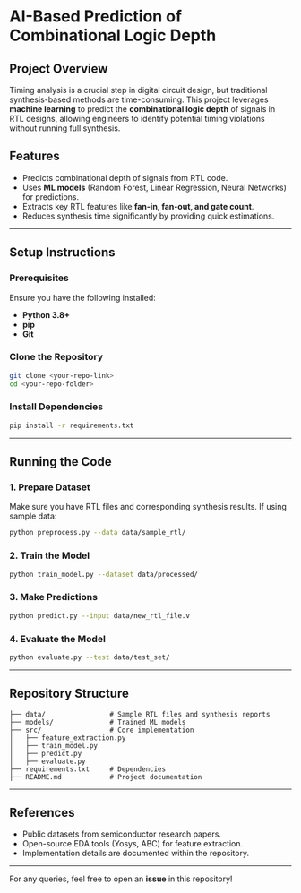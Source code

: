 # AI-Based Prediction of Combinational Logic Depth

## Project Overview
Timing analysis is a crucial step in digital circuit design, but traditional synthesis-based methods are time-consuming. This project leverages **machine learning** to predict the **combinational logic depth** of signals in RTL designs, allowing engineers to identify potential timing violations without running full synthesis.

## Features
- Predicts combinational depth of signals from RTL code.
- Uses **ML models** (Random Forest, Linear Regression, Neural Networks) for predictions.
- Extracts key RTL features like **fan-in, fan-out, and gate count**.
- Reduces synthesis time significantly by providing quick estimations.

---

## Setup Instructions

### Prerequisites
Ensure you have the following installed:
- **Python 3.8+**
- **pip**
- **Git**

### Clone the Repository
```sh
git clone <your-repo-link>
cd <your-repo-folder>
```

### Install Dependencies
```sh
pip install -r requirements.txt
```

---

## Running the Code

### 1. Prepare Dataset
Make sure you have RTL files and corresponding synthesis results. If using sample data:
```sh
python preprocess.py --data data/sample_rtl/
```

### 2. Train the Model
```sh
python train_model.py --dataset data/processed/
```

### 3. Make Predictions
```sh
python predict.py --input data/new_rtl_file.v
```

### 4. Evaluate the Model
```sh
python evaluate.py --test data/test_set/
```

---

## Repository Structure
```
├── data/                # Sample RTL files and synthesis reports
├── models/              # Trained ML models
├── src/                 # Core implementation
│   ├── feature_extraction.py
│   ├── train_model.py
│   ├── predict.py
│   ├── evaluate.py
├── requirements.txt     # Dependencies
├── README.md            # Project documentation
```

---

## References
- Public datasets from semiconductor research papers.
- Open-source EDA tools (Yosys, ABC) for feature extraction.
- Implementation details are documented within the repository.

---

For any queries, feel free to open an **issue** in this repository!
